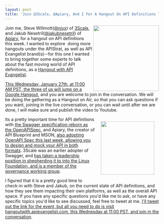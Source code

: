 ```yaml
---
layout: post
title: 'Join @3Scale, @Apiary, And I For A Hangout On API Definitions This Wednesday'
---
```

<p><a href="http://apis.how/ake3nxbapm"><img style="padding: 0px;" src="http://kinlane-productions.s3.amazonaws.com/api-evangelist-site/serviceproviders/3scale-logo.jpg" alt="" width="215" align="right" /></a></p>
<p>Join me, Steve Willmott(<a href="https://twitter.com/njyx">@njyx</a>) of <a href="http://apis.how/ake3nxbapm">3Scale</a>, and Jakub Nesetril(<a href="https://twitter.com/jakubnesetril">@jakubnesetril</a>) of <a href="http://apis.how/ohgw3uqjt0">Apiary</a>, for a hangout on API definitions this week. I wanted to explore&nbsp; doing more hangouts under the APIStrat, as well as API Evangelist brand(s)--for this one I wanted to bring together some experts to talk about the fast moving world of API definitions, as a <a href="http://hangoutwith.apievangelist.com/">Hangout with API Evangelist</a>.</p>
<p><a href="http://hangouts.apistrat.com/">This Wednesday, January 27th, at 11:00 AM PST, the three of us will jump on a Google Hangout</a>, and you are welcome to join in the conversation. We will be doing the gathering as a Hangout on Air, so that you can ask questions if you want, joining in the live conversation, or you can wait until after we are done, I will make sure and publish the video to Youtube.</p>
<p><a href="http://apis.how/ohgw3uqjt0"><img style="padding: 15px;" src="http://kinlane-productions.s3.amazonaws.com/api-evangelist-site/company/logos/apiary-logo.png" alt="" width="175" align="right" /></a></p>
<p>Its a pretty important time for API definitions with <a href="http://apievangelist.com/2015/11/05/the-swagger-spec-is-reborn-as-open-api-definition-format-oadf-after-being-put-into-open-api-initiative-oai/">the Swagger specification reborn as the OpenAPISpec</a>, and Apiary, the creator of API Blueprint and MSON, <a href="http://blog.apiary.io/2016/01/18/We-ve-got-Swagger/">also adopting OpenAPI Spec this last week, allowing you to design and mock your API in both formats</a>. 3Scale was an earlier adopter of Swagger, and <a href="http://www.3scale.net/tag/swagger/">has taken a leadership position in shepherding it to into the Linux Foundation, and is a member of the governance working group</a>.</p>
<p>I figured that it is a pretty good time to check-in with Steve and Jakub, on the current state of API definitions, and how they see them impacting their own platforms, as well as the overall API space. If you have any specific questions you'd like me to ask, or have any specific topics you'd like to see discussed, feel free to tweet at me. <a href="http://hangoutwith.apievangelist.com">I'll tweet out the link for the event, but all you need to do is visit hangoutwith.apievangelist.com, this Wednesday at 11:00 PST, and join in the conversation</a>.</p>